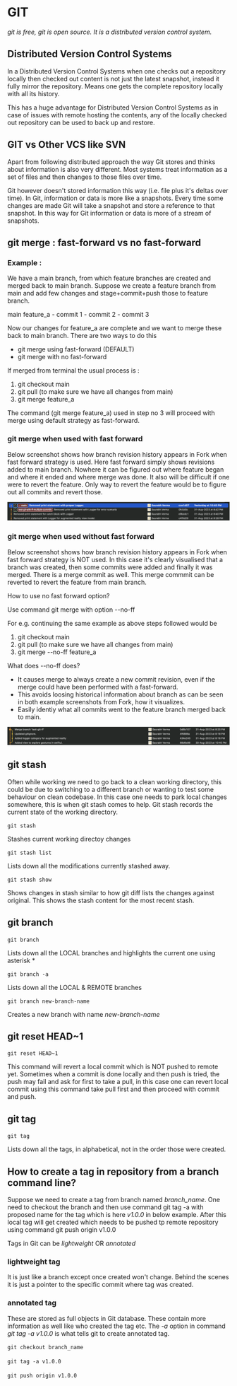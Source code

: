 #  GIT

*git is free, git is open source. It is a distributed version control system.*


## Distributed Version Control Systems

In a Distributed Version Control Systems when one checks out a repository locally
then checked out content is not just the latest snapshot, instead it fully mirror 
the repository. Means one gets the complete repository locally with all its history.

This has a huge advantage for Distributed Version Control Systems as in case of
issues with remote hosting the contents, any of the locally checked out repository
can be used to back up and restore.


## GIT vs Other VCS like SVN

Apart from following distributed approach the way Git stores and thinks about
information is also very different. Most systems treat information as a set of files
and then changes to those files over time.

Git however doesn't stored information this way (i.e. file plus it's deltas over time).
In Git, information or data is more like a snapshots. Every time some changes are
made Git will take a snapshot and store a reference to that snapshot. In this way
for Git information or data is more of a stream of snapshots. 




## git merge : fast-forward vs no fast-forward

### Example :

We have a main branch, from which feature branches are created and merged back to
main branch. Suppose we create a feature branch from main and add few changes and
stage+commit+push those to feature branch.

main
feature_a
    - commit 1
    - commit 2
    - commit 3

Now our changes for feature_a are complete and we want to merge these back to main
branch. There are two ways to do this

- git merge using fast-forward (DEFAULT)
- git merge with no fast-forward

If merged from terminal the usual process is :

1. git checkout main
2. git pull (to make sure we have all changes from main)
3. git merge feature_a

The command (git merge feature_a) used in step no 3 will proceed with merge using
default strategy as fast-forward.

### git merge when used with fast forward

Below screenshot shows how branch revision history appears in Fork when fast forward
strategy is used. Here fast forward simply shows revisions added to main branch.
Nowhere it can be figured out where feature began and where it ended and where merge
was done. It also will be difficult if one were to revert the feature. Only way to
revert the feature would be to figure out all commits and revert those.

![git merge using fast forward](resources/git-merge-fast-forward.png "git merge using fast forward")

### git merge when used without fast forward

Below screenshot shows how branch revision history appears in Fork when fast forward
strategy is NOT used. In this case it's clearly visualised that a branch was created,
then some commits were added and finally it was merged. There is a merge commit as
well. This merge commmit can be reverted to revert the feature from main branch.

How to use no fast forward option?

Use command git merge with option --no-ff

For e.g. continuing the same example as above steps followed would be

1. git checkout main
2. git pull (to make sure we have all changes from main)
3. git merge --no-ff feature_a

What does --no-ff does?

- It causes merge to always create a new commit revision, even if the merge could 
have been performed with a fast-forward.
- This avoids loosing historical information about branch as can be seen in both
example screenshots from Fork, how it visualizes.
- Easily identiy what all commits went to the feature branch merged back to main.

![git merge not using fast forward](resources/git-merge-no-ff.png "git merge not using fast forward")


## git stash

Often while working we need to go back to a clean working directory, this could be
due to switching to a different branch or wanting to test some behaviour on clean
codebase. In this case one needs to park local changes somewhere, this is when git
stash comes to help.
Git stash records the current state of the working directory. 

```
git stash
```

Stashes current working directoy changes

```
git stash list
```

Lists down all the modifications currently stashed away.

```
git stash show
```

Shows changes in stash similar to how git diff lists the changes against original.
This shows the stash content for the most recent stash.


## git branch

```
git branch
```

Lists down all the LOCAL branches and highlights the current one using asterisk *

```
git branch -a
``` 

Lists down all the LOCAL & REMOTE branches

```
git branch new-branch-name
```

Creates a new branch with name _new-branch-name_


## git reset HEAD~1 

```
git reset HEAD~1
```

This command will revert a local commit which is NOT pushed to remote yet. Sometimes
when a commit is done locally and then push is tried, the push may fail and ask for
first to take a pull, in this case one can revert local commit using this command
take pull first and then proceed with commit and push.

## git tag

```
git tag
```

Lists down all the tags, in alphabetical, not in the order those were created.


## How to create a tag in repository from a branch command line?

Suppose we need to create a tag from branch named *branch_name*. One need to checkout the branch and then use command
git tag -a with proposed name for the tag which is here *v1.0.0* in below example.
After this local tag will get created which needs to be pushed tp remote repository using command git push origin v1.0.0

Tags in Git can be *lightweight* OR *annotated*

### lightweight tag
It is just like a branch except once created won't change. Behind the scenes it is just a pointer to the specific commit
where tag was created.

### annotated tag
These are stored as full objects in Git database. These contain more information as well like who created the tag etc. The
*-a* option in command *git tag -a v1.0.0* is what tells git to create annotated tag.

```
git checkout branch_name

git tag -a v1.0.0

git push origin v1.0.0
```
